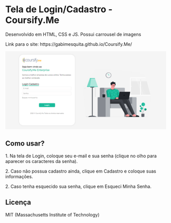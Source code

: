 # Tela de Login/Cadastro - Coursify.Me


<p>Desenvolvido em HTML, CSS e JS. Possui carrousel de imagens</p>


<p>Link para o site: https://gabimesquita.github.io/Coursify.Me/</p>


<img src="coursify1.png"></br>

<h2>Como usar?</h2>

<p>1. Na tela de Login, coloque seu e-mail e sua senha (clique no olho para aparecer os caracteres da senha).</p>

<p>2. Caso não possua cadastro ainda, clique em Cadastro e coloque suas informações.</p>

<p>2. Caso tenha esquecido sua senha, clique em Esqueci Minha Senha.</p>

<h2>Licença</h2>

<p>MIT (Massachusetts Institute of Technology)</p>
